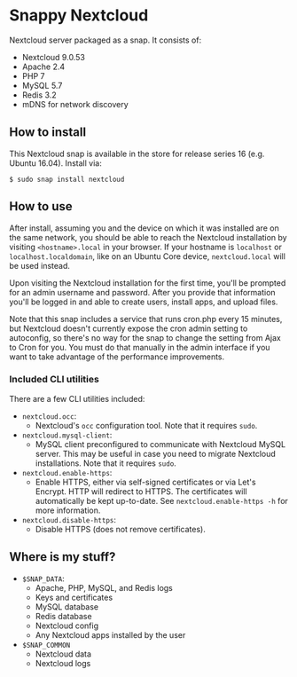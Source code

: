 # Snappy Nextcloud

Nextcloud server packaged as a snap. It consists of:

- Nextcloud 9.0.53
- Apache 2.4
- PHP 7
- MySQL 5.7
- Redis 3.2
- mDNS for network discovery


## How to install

This Nextcloud snap is available in the store for release series 16 (e.g. Ubuntu
16.04). Install via:

    $ sudo snap install nextcloud


## How to use

After install, assuming you and the device on which it was installed are on the
same network, you should be able to reach the Nextcloud installation by visiting
`<hostname>.local` in your browser. If your hostname is `localhost` or
`localhost.localdomain`, like on an Ubuntu Core device, `nextcloud.local` will
be used instead.

Upon visiting the Nextcloud installation for the first time, you'll be prompted
for an admin username and password. After you provide that information you'll be
logged in and able to create users, install apps, and upload files.

Note that this snap includes a service that runs cron.php every 15 minutes, but
Nextcloud doesn't currently expose the cron admin setting to autoconfig, so
there's no way for the snap to change the setting from Ajax to Cron for you.
You must do that manually in the admin interface if you want to take advantage
of the performance improvements.


### Included CLI utilities

There are a few CLI utilities included:

- `nextcloud.occ`:
    - Nextcloud's `occ` configuration tool. Note that it requires `sudo`.
- `nextcloud.mysql-client`:
    - MySQL client preconfigured to communicate with Nextcloud MySQL server.
      This may be useful in case you need to migrate Nextcloud installations.
      Note that it requires `sudo`.
- `nextcloud.enable-https`:
    - Enable HTTPS, either via self-signed certificates or via Let's Encrypt.
      HTTP will redirect to HTTPS. The certificates will automatically be kept
      up-to-date. See `nextcloud.enable-https -h` for more information.
- `nextcloud.disable-https`:
    - Disable HTTPS (does not remove certificates).


## Where is my stuff?

- `$SNAP_DATA`:
    - Apache, PHP, MySQL, and Redis logs
    - Keys and certificates
    - MySQL database
    - Redis database
    - Nextcloud config
    - Any Nextcloud apps installed by the user
- `$SNAP_COMMON`
    - Nextcloud data
    - Nextcloud logs
